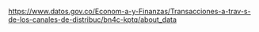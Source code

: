 https://www.datos.gov.co/Econom-a-y-Finanzas/Transacciones-a-trav-s-de-los-canales-de-distribuc/bn4c-kptq/about_data

